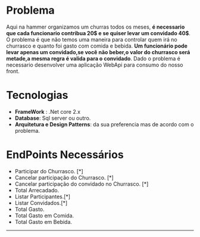 # Problema
Aqui na hammer organizamos um churras todos os meses, **é necessario que cada funcionario contribua 20$ e se quiser levar um convidado 40$**. O problema é que não temos uma maneira para controlar quem irá no churrasco e quanto foi gasto com comida e bebida. **Um funcionário pode levar apenas um convidado,se você não beber,o valor do churrasco será metade,a mesma regra é valida para o convidado**.
Dado o problema é necessario desenvolver uma aplicação WebApi para consumo do nosso front.


# Tecnologias
* **FrameWork** : .Net core 2.x
* **Database**: Sql server ou outro.
* **Arquitetura e Design Patterns**: da sua preferencia mas de acordo com o problema.


# EndPoints Necessários
* Participar do Churrasco. [*]
* Cancelar participação do Churrasco. [*]
* Cancelar participação do convidado no Churrasco. [*]
* Total Arrecadado.
* Listar Participantes.[*]
* Listar Convidados.[*]
* Total Gasto.
* Total Gasto em Comida.
* Total Gasto em Bebida.


********
